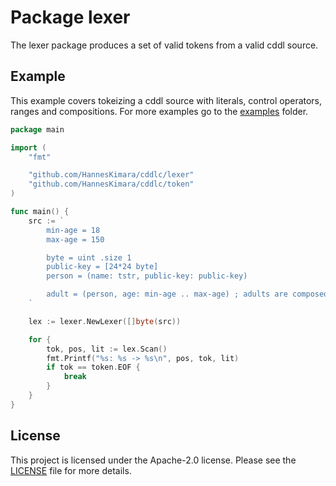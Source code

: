 # Package lexer

The lexer package produces a set of valid tokens from a valid cddl source. 

## Example

This example covers tokeizing a cddl source with literals, control operators, ranges and compositions. For more examples go to the [examples](../examples/) folder.

```go
package main

import (
	"fmt"

	"github.com/HannesKimara/cddlc/lexer"
	"github.com/HannesKimara/cddlc/token"
)

func main() {
	src := `
		min-age = 18
		max-age = 150

		byte = uint .size 1
		public-key = [24*24 byte]
		person = (name: tstr, public-key: public-key)

		adult = (person, age: min-age .. max-age) ; adults are composed from person
	`

	lex := lexer.NewLexer([]byte(src))

	for {
		tok, pos, lit := lex.Scan()
		fmt.Printf("%s: %s -> %s\n", pos, tok, lit)
		if tok == token.EOF {
			break
		}
	}
}

```

## License

This project is licensed under the Apache-2.0 license. Please see the [LICENSE](../LICENSE) file for more details.

